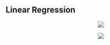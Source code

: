 ## Linear Regression
<p align="center">
  <img src="http://i.imgur.com/lHdNk7F.png">
</p>
<p align="center">
  <img src="http://i.imgur.com/ixf43xp.png">
</p>
